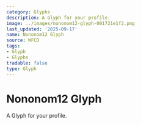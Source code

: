 ```yaml
---
category: Glyphs
description: A Glyph for your profile.
image: ../images/nononom12-glyph-001721e1f2.png
last_updated: '2025-09-17'
name: Nononom12 Glyph
source: WFCD
tags:
- Glyph
- Glyphs
tradable: false
type: Glyph
---
```


# Nononom12 Glyph

A Glyph for your profile.

